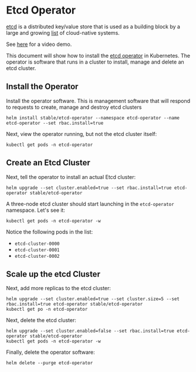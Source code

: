 # Etcd Operator

[etcd](https://coreos.com/etcd/) is a distributed key/value store that is used
as a building block by a large and growing 
[list](https://github.com/coreos/etcd/blob/master/Documentation/v2/libraries-and-tools.md) 
of cloud-native systems. 

See [here](https://coreos.com/etcd/docs/latest/demo.html) for a video demo.

This document will show how to install the 
[etcd operator](https://github.com/coreos/etcd-operator#create-and-destroy-an-etcd-cluster)
in Kubernetes. The operator is software that runs in a cluster to install, manage
and delete an etcd cluster.

## Install the Operator

Install the operator software. This is management software that will respond
to requests to create, manage and destroy etcd clusters

```console
helm install stable/etcd-operator --namespace etcd-operator --name etcd-operator --set rbac.install=true
```

Next, view the operator running, but not the etcd cluster itself:

```console
kubectl get pods -n etcd-operator
```

## Create an Etcd Cluster

Next, tell the operator to install an actual Etcd cluster:

```console
helm upgrade --set cluster.enabled=true --set rbac.install=true etcd-operator stable/etcd-operator
```

A three-node etcd cluster should start launching in the `etcd-operator` namespace.
Let's see it:

```console
kubectl get pods -n etcd-operator -w
```

Notice the following pods in the list:

- `etcd-cluster-0000`
- `etcd-cluster-0001`
- `etcd-cluster-0002`

## Scale up the etcd Cluster

Next, add more replicas to the etcd cluster:

```console
helm upgrade --set cluster.enabled=true --set cluster.size=5 --set rbac.install=true etcd-operator stable/etcd-operator
kubectl get po -n etcd-operator
```

Next, delete the etcd cluster:

```console
helm upgrade --set cluster.enabled=false --set rbac.install=true etcd-operator stable/etcd-operator
kubectl get pods -n etcd-operator -w
```

Finally, delete the operator software:

```console
helm delete --purge etcd-operator
```
